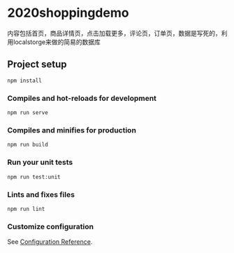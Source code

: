 # 2020shoppingdemo
内容包括首页，商品详情页，点击加载更多，评论页，订单页，数据是写死的，利用localstorge来做的简易的数据库
## Project setup
```
npm install
```

### Compiles and hot-reloads for development
```
npm run serve
```

### Compiles and minifies for production
```
npm run build
```

### Run your unit tests
```
npm run test:unit
```

### Lints and fixes files
```
npm run lint
```

### Customize configuration
See [Configuration Reference](https://cli.vuejs.org/config/).
